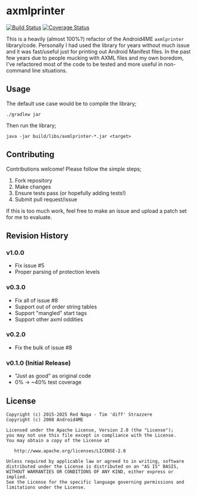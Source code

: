 # axmlprinter
[![Build Status](https://travis-ci.org/rednaga/axmlprinter.svg?branch=master)](https://travis-ci.org/rednaga/axmlprinter) [![Coverage Status](https://img.shields.io/coveralls/rednaga/axmlprinter.svg)](https://coveralls.io/r/rednaga/axmlprinter?branch=master)

This is a heavily (almost 100%?) refactor of the Android4ME `axmlprinter` library/code. Personally I
had used the library for years without much issue and it was fast/useful just for printing out Android
Manifest files. In the past few years due to people mucking with AXML files and my own boredom, I've
refactored most of the code to be tested and more useful in non-command line situations.

## Usage
The default use case would be to compile the library;

```./gradlew jar```

Then run the library;

```java -jar build/libs/axmlprinter-*.jar <target>```

## Contributing
Contributions welcome! Please follow the simple steps;

1. Fork repository
2. Make changes
3. Ensure tests pass (or hopefully adding tests!)
4. Submit pull request/issue

If this is too much work, feel free to make an issue and upload a patch set for me to evaluate.

## Revision History
### v1.0.0
 - Fix issue #5
  - Proper parsing of protection levels
### v0.3.0
 - Fix all of issue #8
  - Support out of order string tables
  - Support "mangled" start tags
  - Support other axml oddities
### v0.2.0
 - Fix the bulk of issue #8
### v0.1.0 (Initial Release)
 - "Just as good" as original code
 - 0% -> ~40% test coverage

## License

    Copyright (c) 2015-2025 Red Naga - Tim 'diff' Strazzere
    Copyright (c) 2008 Android4ME

    Licensed under the Apache License, Version 2.0 (the "License");
    you may not use this file except in compliance with the License.
    You may obtain a copy of the License at

       http://www.apache.org/licenses/LICENSE-2.0

    Unless required by applicable law or agreed to in writing, software
    distributed under the License is distributed on an "AS IS" BASIS,
    WITHOUT WARRANTIES OR CONDITIONS OF ANY KIND, either express or implied.
    See the License for the specific language governing permissions and
    limitations under the License.
